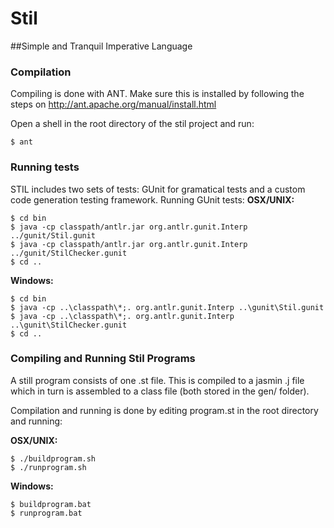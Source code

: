 Stil
==============
##Simple and Tranquil Imperative Language

### Compilation
Compiling is done with ANT. Make sure this is installed by following the steps on http://ant.apache.org/manual/install.html

Open a shell in the root directory of the stil project and run:
```
$ ant
```

### Running tests
STIL includes two sets of tests: GUnit for gramatical tests and a custom code generation testing framework.
Running GUnit tests:
__OSX/UNIX:__
```
$ cd bin
$ java -cp classpath/antlr.jar org.antlr.gunit.Interp ../gunit/Stil.gunit
$ java -cp classpath/antlr.jar org.antlr.gunit.Interp ../gunit/StilChecker.gunit
$ cd ..
```
__Windows:__
```
$ cd bin
$ java -cp ..\classpath\*;. org.antlr.gunit.Interp ..\gunit\Stil.gunit
$ java -cp ..\classpath\*;. org.antlr.gunit.Interp ..\gunit\StilChecker.gunit
$ cd ..
```
### Compiling and Running Stil Programs
A still program consists of one .st file. This is compiled to a jasmin .j file which in turn is assembled to a class file (both stored in the gen/ folder).

Compilation and running is done by editing program.st in the root directory and running:

__OSX/UNIX:__
```
$ ./buildprogram.sh
$ ./runprogram.sh
```
__Windows:__
```
$ buildprogram.bat
$ runprogram.bat
```
